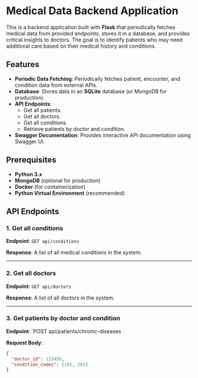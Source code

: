 # Medical Data Backend Application

This is a backend application built with **Flask** that periodically fetches medical data from provided endpoints, stores it in a database, and provides critical insights to doctors. The goal is to identify patients who may need additional care based on their medical history and conditions.

## Features

- **Periodic Data Fetching**: Periodically fetches patient, encounter, and condition data from external APIs.
- **Database**: Stores data in an **SQLite** database (or MongoDB for production).
- **API Endpoints**:
  - Get all patients.
  - Get all doctors.
  - Get all conditions.
  - Retrieve patients by doctor and condition.
- **Swagger Documentation**: Provides interactive API documentation using Swagger UI.

## Prerequisites

- **Python 3.x**
- **MongoDB** (optional for production)
- **Docker** (for containerization)
- **Python Virtual Environment** (recommended)


## API Endpoints

### 1. Get all conditions
**Endpoint**: `GET api/conditions`

**Response**: A list of all medical conditions in the system.

---

### 2. Get all doctors
**Endpoint**: `GET api/doctors`

**Response**: A list of all doctors in the system.

---

### 3. Get patients by doctor and condition
**Endpoint**: `POST api/patients/chronic-diseases

**Request Body**:

```json
{
  "doctor_id": 123456,
  "condition_codes": [101, 202]
}



